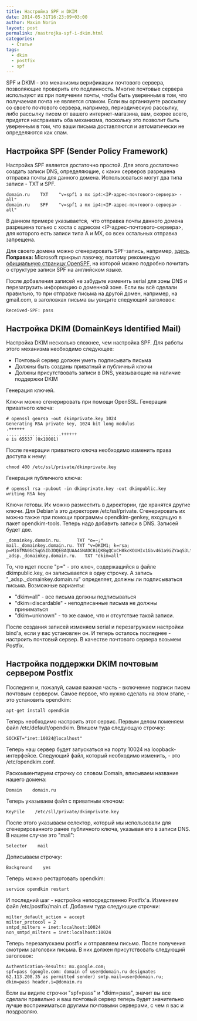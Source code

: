 ```yaml
---
title: Настройка SPF и DKIM
date: 2014-05-31T16:23:09+03:00
author: Maxim Norin
layout: post
permalink: /nastrojka-spf-i-dkim.html
categories:
  - Статьи
tags:
  - dkim
  - postfix
  - spf
---
```

SPF и DKIM - это механизмы верификации почтового сервера, позволяющие проверить его подлинность. Многие почтовые сервера используют их при получении почты, чтобы быть уверенным в том, что получаемая почта не является спамом. Если вы организуете рассылку со своего почтового сервера, например, периодическую рассылку, либо рассылку писем от вашего интернет-магазина, вам, скорее всего, придется настраивать оба механизма, поскольку это позволит быть уверенным в том, что ваши письма доставляются и автоматически не определяются как спам.
<!--more-->

## Настройка SPF (Sender Policy Framework)
Настройка SPF является достаточно простой. Для этого достаточно создать записи DNS, определяющие, с каких серверов разрешена отправка почты для данного домена. Использоваться могут два типа записи - TXT и SPF.
```
domain.ru    TXT    "v=spf1 a mx ip4:<IP-адрес-почтового-сервера> -all"
domain.ru    SPF    "v=spf1 a mx ip4:<IP-адрес-почтового-сервера> -all"
```
В данном примере указывается,  что отправка почты данного домена разрешена только с хоста с адресом <IP-адрес-почтового-сервера>, для которого есть записи типа A и MX, со всех остальных отправка запрещена.

Для своего домена можно сгенерировать SPF-запись, например, [здесь](http://www.microsoft.com/mscorp/safety/content/technologies/senderid/wizard/default.aspx). __Поправка:__ Microsoft прикрыл лавочку, поэтому рекомендую [официальную страницу OpenSPF](http://www.openspf.org/SPF_Record_Syntax), на которой можно подробно почитать о структуре записи SPF на английском языке.

После добавления записей не забудьте изменить serial для зоны DNS и перезагрузить информацию о доменной зоне. Если вы всё сделали правильно, то при отправке письма на другой домен, например, на gmail.com, в заголовках письма вы увидите следующий заголовок:
```
Received-SPF: pass
```

## Настройка DKIM (DomainKeys Identified Mail)
Настройка DKIM несколько сложнее, чем настройка SPF. Для работы этого механизма необходимо следующее:

- Почтовый сервер должен уметь подписывать письма
- Должны быть созданы приватный и публичный ключи
- Должны присутствовать записи в DNS, указывающие на наличие поддержки DKIM

Генерация ключей.

Ключи можно сгенерировать при помощи OpenSSL. Генерация приватного ключа:
```
# openssl genrsa -out dkimprivate.key 1024
Generating RSA private key, 1024 bit long modulus
.++++++
.....................++++++
e is 65537 (0x10001)
```
После генерации приватного ключа необходимо изменить права доступа к нему:
```
chmod 400 /etc/ssl/private/dkimprivate.key
```
Генерация публичного ключа:
```
# openssl rsa -pubout -in dkimprivate.key -out dkimpublic.key
writing RSA key
```
Ключи готовы. Их можно разместить в директории, где хранятся другие ключи. Для Debian'а это директория /etc/ssl/private. Сгенерировать их можно также при помощи программы opendkim-genkey, входящую в пакет opendkim-tools. Теперь надо добавить записи в DNS. Записей будет две.
```
_domainkey.domain.ru.      TXT "o=~;"
mail._domainkey.domain.ru. TXT "v=DKIM1; k=rsa; p=MIGfMA0GCSqGSIb3DQEBAQUAA4GNADCBiQKBgQCoCH8kcKOUHIx1Gbv461a9iZYaqS3LfjGLHR1aJEQkAChMEB5xc74UeEcTWo0rx5sBAgbhUj/5nefL4K4cxFLnFIKkPZZp/e2euTsKd0c3kE3Go5vu9jERzXnsb0jAQO0K85Jfw/gQahTC4qDOce5B5REsXtMtUR8r9J+dnACpzQIDAQAB"
_adsp._domainkey.domain.ru.   TXT "dkim=all"
```
То, что идет после "p=" - это ключ, содержащийся в файле dkimpublic.key, он записывается в одну строчку. А запись "_adsp._domainkey.domain.ru" определяет, должны ли подписываться письма. Возможные варианты:
- "dkim=all" - все письма должны подписываться
- "dkim=discardable" - неподписанные письма не должны приниматься
- "dkim=unknown" - то же самое, что и отсутствие такой записи.

После создания записей изменяем serial и перезагружаем настройки bind'а, если у вас установлен он. И теперь осталось последнее - настроить почтовый сервер. В качестве почтового сервера возьмем Postfix.

## Настройка поддержки DKIM почтовым сервером Postfix
Последняя и, пожалуй, самая важная часть - включение подписи писем почтовым сервером. Самое первое, что нужно сделать на этом этапе, - это установить opendkim:
```
apt-get install opendkim
```
Теперь необходимо настроить этот сервис. Первым делом поменяем файл /etc/default/opendkim. Впишем туда следующую строчку:
```
SOCKET="inet:10024@localhost"
```
Теперь наш сервер будет запускаться на порту 10024 на loopback-интерфейсе. Следующий файл, который необходимо изменить, - это /etc/opendkim.conf.

Раскомментируем строчку со словом Domain, вписываем название нашего домена:
```
Domain    domain.ru
```
Теперь указываем файл с приватным ключом:
```
KeyFile    /etc/sll/private/dkimprivate.key
```
После этого указываем селектор, который мы использовали для сгенерированного ранее публичного ключа, указывая его в записи DNS. В нашем случае это "mail":
```
Selector    mail
```
Дописываем строчку:
```
Background    yes
```
Теперь можно рестартовать opendkim:
```
service opendkim restart
```
И последний шаг - настройка непосредственно Postfix'а. Изменяем файл /etc/postfix/main.cf. Добавим туда следующие строчки:
```
milter_default_action = accept
milter_protocol = 2
smtpd_milters = inet:localhost:10024
non_smtpd_milters = inet:localhost:10024
```
Теперь перезапускаем postfix и отправляем письмо. После получения смотрим заголовки письма. В них должен присутствовать следующий заголовок:
```
Authentication-Results: mx.google.com;
spf=pass (google.com: domain of user@domain.ru designates 62.113.208.35 as permitted sender) smtp.mail=user@domain.ru;
dkim=pass header.i=@domain.ru
```
Если вы видите строчки "spf=pass" и "dkim=pass", значит вы все сделали правильно и ваш почтовый сервер теперь будет значительно лучше восприниматься другими почтовыми серверами, с чем я вас и поздравляю.
